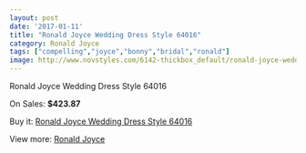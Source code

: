 ```yaml
---
layout: post
date: '2017-01-11'
title: "Ronald Joyce Wedding Dress Style 64016"
category: Ronald Joyce
tags: ["compelling","joyce","bonny","bridal","ronald"]
image: http://www.novstyles.com/6142-thickbox_default/ronald-joyce-wedding-dress-style-64016.jpg
---
```

Ronald Joyce Wedding Dress Style 64016

On Sales: **$423.87**
<a href="https://www.novstyles.com/en/ronald-joyce/3973-ronald-joyce-wedding-dress-style-64016.html"><amp-img layout="responsive" width="600" height="600" src="//www.novstyles.com/6142-thickbox_default/ronald-joyce-wedding-dress-style-64016.jpg" alt="Ronald Joyce Wedding Dress Style 64016 0" /></a>

Buy it: [Ronald Joyce Wedding Dress Style 64016](https://www.novstyles.com/en/ronald-joyce/3973-ronald-joyce-wedding-dress-style-64016.html "Ronald Joyce Wedding Dress Style 64016")

View more: [Ronald Joyce](https://www.novstyles.com/en/21-ronald-joyce "Ronald Joyce")
